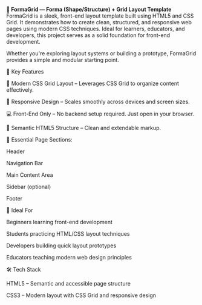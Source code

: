 **🎨 FormaGrid — Forma (Shape/Structure) + Grid Layout Template**
FormaGrid is a sleek, front-end layout template built using HTML5 and CSS Grid. It demonstrates how to create clean, structured, and responsive web pages using modern CSS techniques. Ideal for learners, educators, and developers, this project serves as a solid foundation for front-end development.

Whether you're exploring layout systems or building a prototype, FormaGrid provides a simple and modular starting point.

📌 Key Features

🧱 Modern CSS Grid Layout – Leverages CSS Grid to organize content effectively.

📱 Responsive Design – Scales smoothly across devices and screen sizes.

💻 Front-End Only – No backend setup required. Just open in your browser.

🧩 Semantic HTML5 Structure – Clean and extendable markup.

🧭 Essential Page Sections:

Header

Navigation Bar

Main Content Area

Sidebar (optional)

Footer

🎯 Ideal For

Beginners learning front-end development

Students practicing HTML/CSS layout techniques

Developers building quick layout prototypes

Educators teaching modern web design principles

🛠️ Tech Stack

HTML5 – Semantic and accessible page structure

CSS3 – Modern layout with CSS Grid and responsive design
